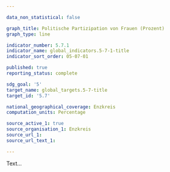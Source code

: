 ```yaml
---

data_non_statistical: false

graph_title: Politische Partizipation von Frauen (Prozent)
graph_type: line

indicator_number: 5.7.1
indicator_name: global_indicators.5-7-1-title
indicator_sort_order: 05-07-01

published: true
reporting_status: complete

sdg_goal: '5'
target_name: global_targets.5-7-title
target_id: '5.7'

national_geographical_coverage: Enzkreis
computation_units: Percentage

source_active_1: true
source_organisation_1: Enzkreis
source_url_1:
source_url_text_1: 

---
```


Text...

